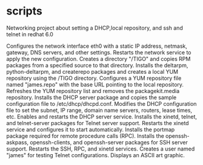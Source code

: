 # scripts
Networking project about setting a DHCP,local repository, and ssh and telnet in redhat 6.0

Configures the network interface eth0 with a static IP address, netmask, gateway, DNS servers, and other settings.
Restarts the network service to apply the new configuration.
Creates a directory "/TIGO" and copies RPM packages from a specified source to that directory.
Installs the deltarpm, python-deltarpm, and createrepo packages and creates a local YUM repository using the /TIGO directory.
Configures a YUM repository file named "james.repo" with the base URL pointing to the local repository.
Refreshes the YUM repository list and removes the packagekit.media repository.
Installs the DHCP server package and copies the sample configuration file to /etc/dhcp/dhcpd.conf.
Modifies the DHCP configuration file to set the subnet, IP range, domain name servers, routers, lease times, etc.
Enables and restarts the DHCP server service.
Installs the xinetd, telnet, and telnet-server packages for Telnet server support.
Restarts the xinetd service and configures it to start automatically.
Installs the portmap package required for remote procedure calls (RPC).
Installs the openssh-askpass, openssh-clients, and openssh-server packages for SSH server support.
Restarts the SSH, RPC, and xinetd services.
Creates a user named "james" for testing Telnet configurations.
Displays an ASCII art graphic.
